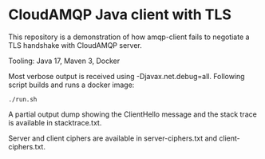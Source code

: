 # CloudAMQP Java client with TLS

This repository is a demonstration of how amqp-client fails to negotiate a TLS handshake with CloudAMQP server.

Tooling: Java 17, Maven 3, Docker

Most verbose output is received using -Djavax.net.debug=all. Following script builds and runs a docker image:

    ./run.sh

A partial output dump showing the ClientHello message and the stack trace is available in stacktrace.txt.

Server and client ciphers are available in server-ciphers.txt and client-ciphers.txt.
